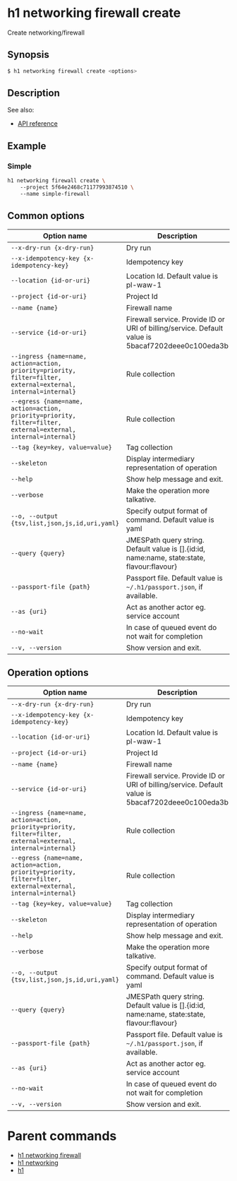 
# h1 networking firewall create

Create networking/firewall

## Synopsis

```bash
$ h1 networking firewall create <options>
```

## Description

See also:

* [API reference](https://api.hyperone.com/v2/docs#operation/networking_project_firewall_create)

## Example


### Simple

```bash
h1 networking firewall create \ 
	--project 5f64e2468c71177993874510 \ 
	--name simple-firewall
```

## Common options

| Option name                                                                                                        | Description                                                                                       |
| ------------------------------------------------------------------------------------------------------------------ | ------------------------------------------------------------------------------------------------- |
| ```--x-dry-run {x-dry-run}```                                                                                      | Dry run                                                                                           |
| ```--x-idempotency-key {x-idempotency-key}```                                                                      | Idempotency key                                                                                   |
| ```--location {id-or-uri}```                                                                                       | Location Id. Default value is pl-waw-1                                                            |
| ```--project {id-or-uri}```                                                                                        | Project Id                                                                                        |
| ```--name {name}```                                                                                                | Firewall name                                                                                     |
| ```--service {id-or-uri}```                                                                                        | Firewall service. Provide ID or URI of billing/service. Default value is 5bacaf7202deee0c100eda3b |
| ```--ingress {name=name, action=action, priority=priority, filter=filter, external=external, internal=internal}``` | Rule collection                                                                                   |
| ```--egress {name=name, action=action, priority=priority, filter=filter, external=external, internal=internal}```  | Rule collection                                                                                   |
| ```--tag {key=key, value=value}```                                                                                 | Tag collection                                                                                    |
| ```--skeleton```                                                                                                   | Display intermediary representation of operation                                                  |
| ```--help```                                                                                                       | Show help message and exit.                                                                       |
| ```--verbose```                                                                                                    | Make the operation more talkative.                                                                |
| ```--o, --output {tsv,list,json,js,id,uri,yaml}```                                                                 | Specify output format of command. Default value is yaml                                           |
| ```--query {query}```                                                                                              | JMESPath query string. Default value is [].\{id:id, name:name, state:state, flavour:flavour\}     |
| ```--passport-file {path}```                                                                                       | Passport file. Default value is ```~/.h1/passport.json```, if available.                          |
| ```--as {uri}```                                                                                                   | Act as another actor eg. service account                                                          |
| ```--no-wait```                                                                                                    | In case of queued event do not wait for completion                                                |
| ```--v, --version```                                                                                               | Show version and exit.                                                                            |

## Operation options

| Option name                                                                                                        | Description                                                                                       |
| ------------------------------------------------------------------------------------------------------------------ | ------------------------------------------------------------------------------------------------- |
| ```--x-dry-run {x-dry-run}```                                                                                      | Dry run                                                                                           |
| ```--x-idempotency-key {x-idempotency-key}```                                                                      | Idempotency key                                                                                   |
| ```--location {id-or-uri}```                                                                                       | Location Id. Default value is pl-waw-1                                                            |
| ```--project {id-or-uri}```                                                                                        | Project Id                                                                                        |
| ```--name {name}```                                                                                                | Firewall name                                                                                     |
| ```--service {id-or-uri}```                                                                                        | Firewall service. Provide ID or URI of billing/service. Default value is 5bacaf7202deee0c100eda3b |
| ```--ingress {name=name, action=action, priority=priority, filter=filter, external=external, internal=internal}``` | Rule collection                                                                                   |
| ```--egress {name=name, action=action, priority=priority, filter=filter, external=external, internal=internal}```  | Rule collection                                                                                   |
| ```--tag {key=key, value=value}```                                                                                 | Tag collection                                                                                    |
| ```--skeleton```                                                                                                   | Display intermediary representation of operation                                                  |
| ```--help```                                                                                                       | Show help message and exit.                                                                       |
| ```--verbose```                                                                                                    | Make the operation more talkative.                                                                |
| ```--o, --output {tsv,list,json,js,id,uri,yaml}```                                                                 | Specify output format of command. Default value is yaml                                           |
| ```--query {query}```                                                                                              | JMESPath query string. Default value is [].\{id:id, name:name, state:state, flavour:flavour\}     |
| ```--passport-file {path}```                                                                                       | Passport file. Default value is ```~/.h1/passport.json```, if available.                          |
| ```--as {uri}```                                                                                                   | Act as another actor eg. service account                                                          |
| ```--no-wait```                                                                                                    | In case of queued event do not wait for completion                                                |
| ```--v, --version```                                                                                               | Show version and exit.                                                                            |

# Parent commands

* [h1 networking firewall](./../README.md)
* [h1 networking](./../../README.md)
* [h1](./../../../README.md)
